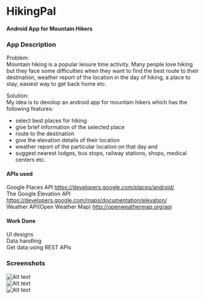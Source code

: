 # HikingPal 
#### Android App for Mountain Hikers

### App Description

Problem: <br/>
Mountain hiking is a popular leisure time activity. Many people love hiking but they face some difficulties when they want to find the best route to their destination, weather report of the location in the day of hiking, a place to stay, easiest way to get back home etc.

Solution: <br/>
My idea is to devolop an android app for mountain hikers which has the following features: <br/>
- select best places for hiking <br/>
- give brief information of the selected place <br/>
- route to the destination <br/>
- give the elevation details of their location <br/>
- weather report of the particular location on that day and <br/>
- suggest nearest lodges, bus stops, railway stations, shops, medical centers etc.
        
#### APIs used

Google Places API https://developers.google.com/places/android/ <br/>
The Google Elevation API https://developers.google.com/maps/documentation/elevation/ <br/>
Weather API(Open Weather Map) http://openweathermap.org/api

#### Work Done

UI designs <br/>
Data handling <br/>
Get data using REST APIs

### Screenshots

![Alt text](https://github.com/AndroidJamSriLanka/HikingPal/blob/master/UI_Design/1.png "Starting Screen") <br/>
![Alt text](https://github.com/AndroidJamSriLanka/HikingPal/blob/master/UI_Design/2.png "Map View") <br/>
![Alt text](https://github.com/AndroidJamSriLanka/HikingPal/blob/master/UI_Design/3.png "Display info of selected location")




